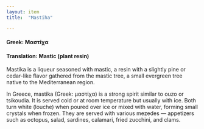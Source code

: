 ```yaml
---
layout: item
title:  "Mastiha"

---
```


#### Greek: Μαστίχα
#### Translation: Mastic (plant resin)

Mastika is a liqueur seasoned with mastic, a resin with a slightly pine or cedar-like flavor gathered from the mastic tree, a small evergreen tree native to the Mediterranean region.  


In Greece, mastika (Greek: μαστίχα) is a strong spirit similar to ouzo or tsikoudia. It is served cold or at room temperature but usually with ice. Both turn white (louche) when poured over ice or mixed with water, forming small crystals when frozen. They are served with various mezedes — appetizers such as octopus, salad, sardines, calamari, fried zucchini, and clams.
